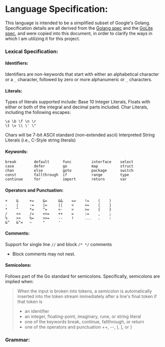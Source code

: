 # Language Specification:
This language is intended to be a simplified subset of Google's Golang. Specification details are all derived from the [Golang spec](https://go.dev/ref/spec) and the [GoLite spec](https://www.cs.mcgill.ca/~cs520/2019/project/Milestone1_Specifications.pdf), and were copied into this document, in order to clarify the ways in which I am utilizing it for this project. 

### Lexical Specification:

#### Identifiers:
Identifiers are non-keywords that start with either an alphabetical character or a `_` character, followed by zero or more alphanumeric or `_` characters.

#### Literals:
Types of literals supported include:
Base 10 Integer Literals,
Floats with either or both of the integral and decimal parts included.
Char Literals, including the following escapes:
```
\a \b \f \n \r
\t \v \\ \' \"
```
Chars will be 7-bit ASCII standard (non-extended ascii)
Interpreted String Literals (i.e., C-Style string literals)

#### Keywords:
```
break        default      func         interface    select
case         defer        go           map          struct
chan         else         goto         package      switch
const        fallthrough  if           range        type
continue     for          import       return       var
```

#### Operators and Punctuation:
```
+    &     +=    &=     &&    ==    !=    (    )
-    |     -=    |=     ||    <     <=    [    ]
*    ^     *=    ^=     <-    >     >=    {    }
/    <<    /=    <<=    ++    =     :=    ,    ;
%    >>    %=    >>=    --    !     ...   .    :
&^   &^=   ~     "      '
```

#### Comments:
Support for single line `//` and block `/* */` comments
- Block comments may not nest. 

#### Semicolons:
Follows part of the Go standard for semicolons. Specifically, semicolons are implied when:
> When the input is broken into tokens, a semicolon is automatically inserted into the token stream immediately after a line's final token if that token is
> - an identifier
> - an integer, floating-point, imaginary, rune, or string literal
> - one of the keywords break, continue, fallthrough, or return
> - one of the operators and punctuation ++, --, ), ], or }


### Grammar:
